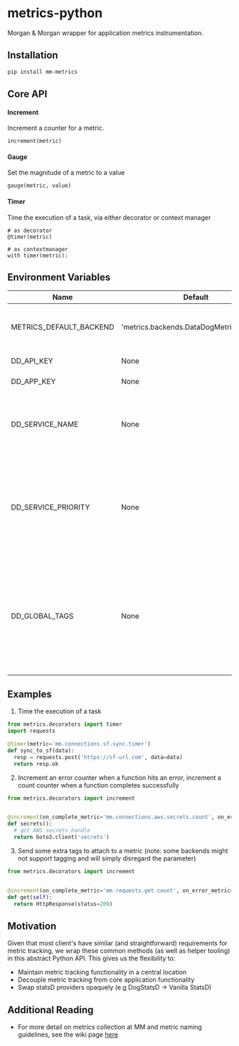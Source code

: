 # metrics-python
Morgan & Morgan wrapper for application metrics instrumentation. 

## Installation
```bash
pip install mm-metrics
```

## Core API
#### Increment
Increment a counter for a metric.

```increment(metric)```

#### Gauge
Set the magnitude of a metric to a value

```gauge(metric, value)```

#### Timer
Time the execution of a task, via either decorator or context manager

```
# as decorator
@timer(metric)

# as contextmanager
with timer(metric):
```

## Environment Variables
| Name | Default | Description |
| --- | --- | --- |
| METRICS_DEFAULT_BACKEND | 'metrics.backends.DataDogMetricsBackend' | The dot-notation path to a metrics backend to default to |
| DD_API_KEY | None | DataDog API Key |
| DD_APP_KEY | None | DataDog App Key |
| DD_SERVICE_NAME | None | The name of the current service. If set, every metric will be tagged by this value like 'service:<service name>' |
| DD_SERVICE_PRIORITY | None | The priority of the current service, on a scale of 1-3 with 1 being highest priority. If set, every metric will be tagged by this value like 'priority:<service priority>' |
| DD_GLOBAL_TAGS | None | Any additional global tags to apply when metrics are sent. For instance, global tags like 'foobar:1,baz:2' would send tags `['foobar:1', 'baz:2']` with every metric |
  
## Examples

1. Time the execution of a task

```python
from metrics.decorators import timer
import requests

@timer(metric='mm.connections.sf.sync.timer')
def sync_to_sf(data):
  resp = requests.post('https://sf-url.com', data=data)
  return resp.ok
```

2. Increment an error counter when a function hits an error, increment a count counter when a function completes successfully

```python
from metrics.decorators import increment


@increment(on_complete_metric='mm.connections.aws.secrets.count', on_error_metric='mm.connections.aws.secrets.errors.count')
def secrets():
  # get AWS secrets handle
  return boto3.client('secrets')
```

3. Send some extra tags to attach to a metric (note: some backends might not support tagging and will simply disregard the parameter)

```python
from metrics.decorators import increment


@increment(on_complete_metric='mm.requests.get.count', on_error_metric='mm.connections.get.errors.count', tags=['path:/'])
def get(self):
  return HttpResponse(status=200)
```

## Motivation
Given that most client's have similar (and straightforward) requirements for metric tracking,
we wrap these common methods (as well as helper tooling) in this abstract Python API. This 
gives us the flexibility to:

* Maintain metric tracking functionality in a central location
* Decouple metric tracking from core application functionality
* Swap statsD providers opaquely (e.g DogStatsD -> Vanilla StatsD)

## Additional Reading

* For more detail on metrics collection at MM and metric naming guidelines, see the wiki page [here](https://help.forthepeople.com/index.php/Engineering_and_Platform/Metrics_Monitoring_and_Alerting#Log_Collection)
